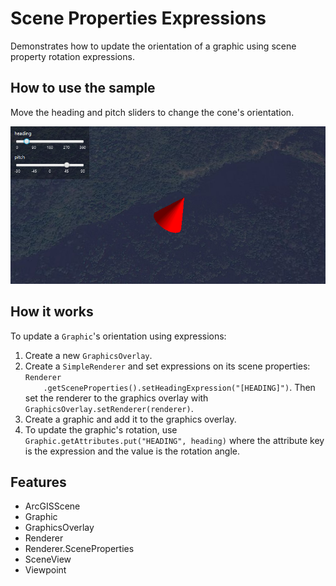 <h1>Scene Properties Expressions</h1>

<p>Demonstrates how to update the orientation of a graphic using scene property rotation expressions.</p>

<h2>How to use the sample</h2>

<p>Move the heading and pitch sliders to change the cone's orientation.</p>

<p><img src="ScenePropertiesExpressions.png"/></p>

<h2>How it works</h2>

<p>To update a <code>Graphic</code>'s orientation using expressions:</p>

<ol>
    <li>Create a new <code>GraphicsOverlay</code>.</li>
    <li>Create a <code>SimpleRenderer</code> and set expressions on its scene properties: <code>Renderer
    .getSceneProperties().setHeadingExpression("[HEADING]")</code>. Then set the renderer to the graphics overlay 
    with  <code>GraphicsOverlay.setRenderer(renderer)</code>.</li>
    <li>Create a graphic and add it to the graphics overlay.</li>
    <li>To update the graphic's rotation, use <code>Graphic.getAttributes.put("HEADING", heading)</code> where the attribute key is
        the expression and the value is the rotation angle.</li>
</ol>

<h2>Features</h2>

<ul>
    <li>ArcGISScene</li>
    <li>Graphic</li>
    <li>GraphicsOverlay</li>
    <li>Renderer</li>
    <li>Renderer.SceneProperties</li>
    <li>SceneView</li>
    <li>Viewpoint</li>
</ul>


